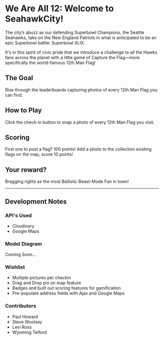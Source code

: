 # We Are All 12: Welcome to SeahawkCity!
The city’s abuzz as our defending Superbowl Champions, the Seattle
Seahawks, take on the New England Patriots in what is anticipated to be an epic Superbowl battle: Superbowl XLIX.

It's in this spirit of civic pride that we introduce a challenge to all the Hawks fans across the planet with a little game of Capture the Flag—more specifically the world-famous 12th Man Flag!

## The Goal
Rise through the leaderboards capturing photos of every 12th Man Flag you can find.

## How to Play
Click the check-in button to snap a photo of every 12th Man Flag you visit.

## Scoring
First one to post a flag? 100 points! Add a photo to the collection existing flags on the map, score 10 points!

## Your reward?
Bragging rights as the most Ballistic Beast-Mode Fan in town!

---

## Development Notes

### API's Used
- Cloudinary
- Google Maps

### Model Diagram
Coming Soon...

### Wishlist
- Multiple pictures per checkin
- Drag and Drop pin on map feature
- Badges and built out scoring features for gamification
- Pre-populate address fields with Ajax and Google Maps

### Contributors
- Paul Howard
- Steve Woolsey
- Levi Ross
- Wyoming Telford

